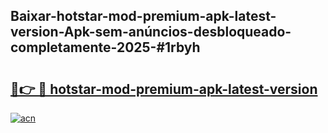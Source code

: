 ## Baixar-hotstar-mod-premium-apk-latest-version-Apk-sem-anúncios-desbloqueado-completamente-2025-#1rbyh

# <h2><a href="https://ainizakaria.my?title=hotstar-mod-premium-apk-latest-version&ref=20M">🔗👉 🔴 hotstar-mod-premium-apk-latest-version</a></h2>

[![acn](https://github.com/user-attachments/assets/0f9c940e-d8b0-45ae-aac7-cd30a18b3e1c)](https://ainizakaria.my?title=hotstar-mod-premium-apk-latest-version&ref=20M)

